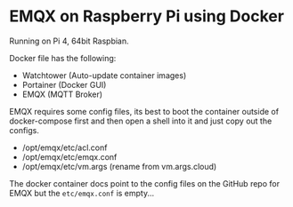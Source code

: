 # EMQX on Raspberry Pi using Docker

Running on Pi 4, 64bit Raspbian.

Docker file has the following:

- Watchtower (Auto-update container images)
- Portainer (Docker GUI)
- EMQX (MQTT Broker)

EMQX requires some config files, its best to boot the container outside of docker-compose first and then open a shell into it and just copy out the configs.

- /opt/emqx/etc/acl.conf
- /opt/emqx/etc/emqx.conf
- /opt/emqx/etc/vm.args (rename from vm.args.cloud)

The docker container docs point to the config files on the GitHub repo for EMQX but the `etc/emqx.conf` is empty...
